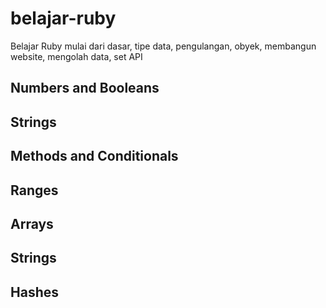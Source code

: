 # belajar-ruby
Belajar Ruby mulai dari dasar, tipe data, pengulangan, obyek, membangun website, mengolah data, set API

## Numbers and Booleans

## Strings

## Methods and Conditionals

## Ranges

## Arrays

## Strings

## Hashes